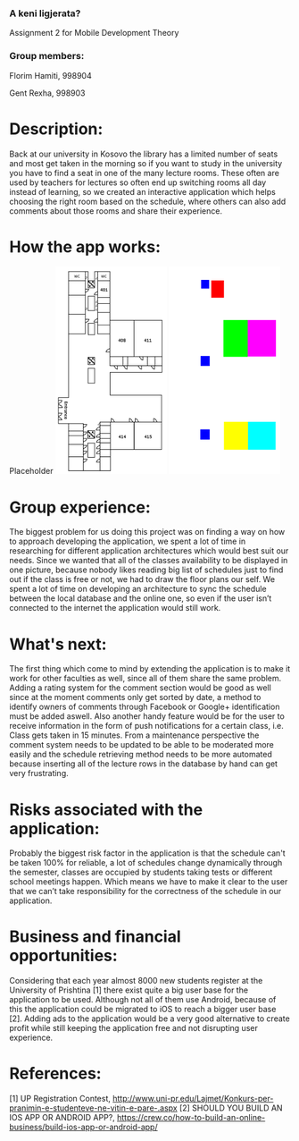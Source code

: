 ### A keni ligjerata?
Assignment 2 for Mobile Development Theory

### Group members:
Florim Hamiti, 998904

Gent Rexha, 998903

# Description:
Back at our university in Kosovo the library has a limited number of seats and most
get taken in the morning so if you want to study in the university you have to find a seat in
one of the many lecture rooms. These often are used by teachers for lectures so often end up
switching rooms all day instead of learning, so we created an interactive application which helps
choosing the right room based on the schedule, where others can also add comments about those rooms and share their experience.

# How the app works:
Placeholder
![test](https://github.com/gentrexha/A_Keni_Ligjerata/blob/master/Description_Images/fourth_floor_.png)
![test2](https://github.com/gentrexha/A_Keni_Ligjerata/blob/master/Description_Images/fourth_floor_area.png)

# Group experience:
The biggest problem for us doing this project was on finding a way on how to approach developing the application, we spent a lot of time in researching for different application architectures which would best suit our needs. Since we wanted that all of the classes availability to be displayed in one picture, because nobody likes reading big list of schedules just to find out if the class is free or not, we had to draw the floor plans our self. We spent a lot of time on developing an architecture to sync the schedule between the local database and the online one, so even if the user isn’t connected to the internet the application would still work.

# What's next:
The first thing which come to mind by extending the application is to make it work for other faculties as well, since all of them share the same problem. Adding a rating system for the comment section would be good as well since at the moment comments only get sorted by date, a method to identify owners of comments through Facebook or Google+ identification must be added aswell. Also another handy feature would be for the user to receive information in the form of push notifications for a certain class, i.e. Class gets taken in 15 minutes. From a maintenance perspective the comment system needs to be updated to be able to be moderated more easily and the schedule retrieving method needs to be more automated because inserting all of the lecture rows in the database by hand can get very frustrating.

# Risks associated with the application:
Probably the biggest risk factor in the application is that the schedule can't be taken 100% for reliable, a lot of schedules change dynamically through the semester, classes are occupied by students taking tests or different school meetings happen. Which means we have to make it clear to the user that we can’t take responsibility for the correctness of the schedule in our application.

# Business and financial opportunities:
Considering that each year almost 8000 new students register at the University of Prishtina [1] there exist quite a big user base for the application to be used. Although not all of them use Android, because of this the application could be migrated to iOS to reach a bigger user base [2]. Adding ads to the application would be a very good alternative to create profit while still keeping the application free and not disrupting user experience.

# References:
[1] UP Registration Contest, http://www.uni-pr.edu/Lajmet/Konkurs-per-pranimin-e-studenteve-ne-vitin-e-pare-.aspx
[2] SHOULD YOU BUILD AN IOS APP OR ANDROID APP?, https://crew.co/how-to-build-an-online-business/build-ios-app-or-android-app/
